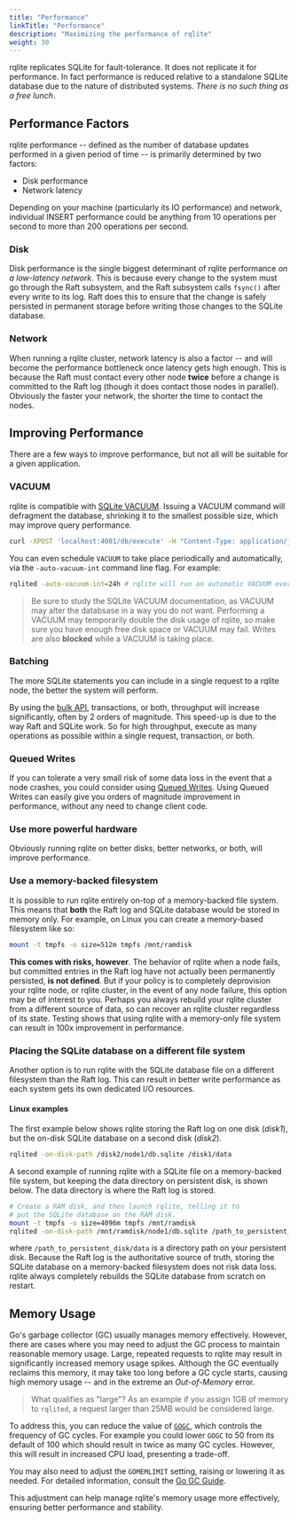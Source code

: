```yaml
---
title: "Performance"
linkTitle: "Performance"
description: "Maximizing the performance of rqlite"
weight: 30
---
```

rqlite replicates SQLite for fault-tolerance. It does not replicate it for performance. In fact performance is reduced relative to a standalone SQLite database due to the nature of distributed systems. _There is no such thing as a free lunch_.

## Performance Factors

rqlite performance -- defined as the number of database updates performed in a given period of time -- is primarily determined by two factors:
- Disk performance
- Network latency

Depending on your machine (particularly its IO performance) and network, individual INSERT performance could be anything from 10 operations per second to more than 200 operations per second.

### Disk
Disk performance is the single biggest determinant of rqlite performance _on a low-latency network_. This is because every change to the system must go through the Raft subsystem, and the Raft subsystem calls `fsync()` after every write to its log. Raft does this to ensure that the change is safely persisted in permanent storage before writing those changes to the SQLite database. 

### Network
When running a rqlite cluster, network latency is also a factor -- and will become the performance bottleneck once latency gets high enough. This is because the Raft must contact every other node **twice** before a change is committed to the Raft log (though it does contact those nodes in parallel). Obviously the faster your network, the shorter the time to contact the nodes.

## Improving Performance

There are a few ways to improve performance, but not all will be suitable for a given application.

### VACUUM
rqlite is compatible with [SQLite VACUUM](https://www.sqlite.org/lang_vacuum.html). Issuing a VACUUM command will defragment the database, shrinking it to the smallest possible size, which may improve query performance.
```bash
curl -XPOST 'localhost:4001/db/execute' -H "Content-Type: application/json" -d '["VACUUM"]'
```

You can even schedule `VACUUM` to take place periodically and automatically, via the `-auto-vacuum-int` command line flag. For example:
```bash
rqlited -auto-vacuum-int=24h # rqlite will run an automatic VACUUM every day
```

>Be sure to study the SQLite VACUUM documentation, as VACUUM may alter the databsase in a way you do not want. Performing a VACUUM may temporarily double the disk usage of rqlite, so make sure you have enough free disk space or VACUUM may fail. Writes are also **blocked** while a VACUUM is taking place.

### Batching
The more SQLite statements you can include in a single request to a rqlite node, the better the system will perform. 

By using the [bulk API](/docs/api/bulk-api/), transactions, or both, throughput will increase significantly, often by 2 orders of magnitude. This speed-up is due to the way Raft and SQLite work. So for high throughput, execute as many operations as possible within a single request, transaction, or both.

### Queued Writes
If you can tolerate a very small risk of some data loss in the event that a node crashes, you could consider using [Queued Writes](/docs/api/queued-writes/). Using Queued Writes can easily give you orders of magnitude improvement in performance, without any need to change client code.

### Use more powerful hardware
Obviously running rqlite on better disks, better networks, or both, will improve performance.

### Use a memory-backed filesystem
It is possible to run rqlite entirely on-top of a memory-backed file system. This means that **both** the Raft log and SQLite database would be stored in memory only. For example, on Linux you can create a memory-based filesystem like so:
```bash
mount -t tmpfs -o size=512m tmpfs /mnt/ramdisk
```
**This comes with risks, however**. The behavior of rqlite when a node fails, but committed entries in the Raft log have not actually been permanently persisted, **is not defined**. But if your policy is to completely deprovision your rqlite node, or rqlite cluster, in the event of any node failure, this option may be of interest to you. Perhaps you always rebuild your rqlite cluster from a different source of data, so can recover an rqlite cluster regardless of its state. Testing shows that using rqlite with a memory-only file system can result in 100x improvement in performance.

### Placing the SQLite database on a different file system
Another option is to run rqlite with the SQLite database file on a different filesystem than the Raft log. This can result in better write performance as each system gets its own dedicated I/O resources.

#### Linux examples
The first example below shows rqlite storing the Raft log on one disk (_disk1_), but the on-disk SQLite database on a second disk (_disk2_).
```bash
rqlited -on-disk-path /disk2/node1/db.sqlite /disk1/data
```

A second example of running rqlite with a SQLite file on a memory-backed file system, but keeping the data directory on persistent disk, is shown below. The data directory is where the Raft log is stored.
```bash
# Create a RAM disk, and then launch rqlite, telling it to
# put the SQLite database on the RAM disk.
mount -t tmpfs -o size=4096m tmpfs /mnt/ramdisk
rqlited -on-disk-path /mnt/ramdisk/node1/db.sqlite /path_to_persistent_disk/data
```
where `/path_to_persistent_disk/data` is a directory path on your persistent disk. Because the Raft log is the authoritative source of truth, storing the SQLite database on a memory-backed filesystem does not risk data loss. rqlite always completely rebuilds the SQLite database from scratch on restart.

## Memory Usage
Go's garbage collector (GC) usually manages memory effectively. However, there are cases where you may need to adjust the GC process to maintain reasonable memory usage. Large, repeated requests to rqlite may result in significantly increased memory usage spikes. Although the GC eventually reclaims this memory, it may take too long before a GC cycle starts, causing high memory usage -- and in the extreme an _Out-of-Memory_ error.
>What qualifies as "large"? As an example if you assign 1GB of memory to `rqlited`, a request larger than 25MB would be considered large.

To address this, you can reduce the value of [`GOGC`](https://tip.golang.org/doc/gc-guide#GOGC), which controls the frequency of GC cycles. For example you could lower `GOGC` to 50 from its default of 100 which should result in twice as many GC cycles. However, this will result in increased CPU load, presenting a trade-off.

You may also need to adjust the `GOMEMLIMIT` setting, raising or lowering it as needed. For detailed information, consult the [Go GC Guide](https://tip.golang.org/doc/gc-guide).

This adjustment can help manage rqlite's memory usage more effectively, ensuring better performance and stability.
